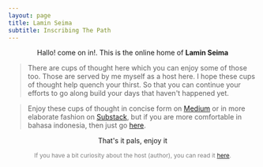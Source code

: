 ```yaml
---
layout: page
title: Lamin Seima
subtitle: Inscribing The Path
---
```

<p style="text-align:center;">Hallo! come on in!. This is the online home of <b>Lamin Seima</b></p>

> There are cups of thought here which you can enjoy some of those too.
> Those are served by me myself as a host here.
> I hope these cups of thought help quench your thirst.
> So that you can continue your efforts to go along build your days that haven't happened yet. 

> Enjoy these cups of thought in concise form on [Medium](https://medium.com/@laminseima) 
> or in more elaborate fashion on [Substack](https://laminseima.substack.com), 
> but if you are more comfortable in bahasa indonesia, then just go [here](https://laminseima.github.io/about/).

<p style="text-align: center;">That's it pals, enjoy it</p>

<p style="text-align:center;color:grey;font-size:12px;">
If you have a bit curiosity about the host (author), 
you can read it <a href="https://laminseima.github.io/glimpse/">here</a>.
</p>
